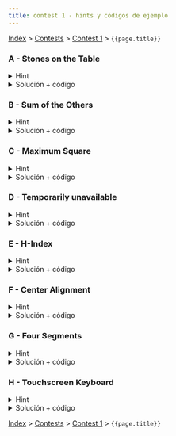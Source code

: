 ```yaml
---
title: contest 1 - hints y códigos de ejemplo
---
```


[Index](../index) > [Contests](../contests) > [Contest 1](../contests#contest-1) > ```{{page.title}}```

### A - Stones on the Table
<details> 
   <summary>Hint</summary>
   Basta recorrer el string y sumar uno a la respuesta cada vez que una letra sea igual a la anterior
</details>
<details>
   <summary>Solución + código</summary>
   Implementar el hint
   
   <a href="https://github.com/BenjaminRubio/CompetitiveProgramming/blob/master/Problems/Codeforces/StonesOnTheTable.py">Código de ejemplo Python</a>
   
   <a href="https://github.com/BenjaminRubio/CompetitiveProgramming/blob/master/Problems/Codeforces/StonesOnTheTable.cpp">Código de ejemplo C++</a>
</details>


### B - Sum of the Others
<details> 
   <summary>Hint</summary>
   Piensen en cuanto debe ser la suma de todo (incluyendo el resultado) si el resultado es igual a la suma
</details>
<details>
   <summary>Solución + código</summary>
   Implementar el hint. Para recibir lineas hasta que se acaben en python pueden usar la libreria sys y un for line in sys.stdin. Por otro lado en C++ pueden usar while (getline(cin, line)) y para separar los números en cada linea pueden usar stringstreams (averiguar).
   
   <a href="https://github.com/BenjaminRubio/CompetitiveProgramming/blob/master/Problems/Kattis/SumOfTheOthers.py">Código de ejemplo Python</a>
   
   <a href="https://github.com/BenjaminRubio/CompetitiveProgramming/blob/master/Problems/Kattis/SumOfTheOthers.cpp">Código de ejemplo C++</a>
</details>

### C - Maximum Square
<details> 
   <summary>Hint</summary>
   Piensen en cómo ayudaría ordenar las tablas de menor a mayor (o viceversa).
</details>
<details>
   <summary>Solución + código</summary>
   Si están ordenadas de menor a mayor y se recorren en ese orden, la primera vez que las tablas que quedan sean menos o igual al valor actual, las tablas que queden serán la respuesta.
   
   <a href="https://github.com/BenjaminRubio/CompetitiveProgramming/blob/master/Problems/Codeforces/MaximumSquare.py">Código de ejemplo Python</a>
   
   <a href="https://github.com/BenjaminRubio/CompetitiveProgramming/blob/master/Problems/Codeforces/MaximumSquare.cpp">Código de ejemplo C++</a>
</details>

### D - Temporarily unavailable
<details> 
   <summary>Hint</summary>
   Podemos chequear si no hay intersección y retornar 0 (basta ver si el comienzo de cobertura esta después del final del recorrido o si el final del radio de cobertura está antes del inicio del recorrido), en otro caso basta sumar el tamaño del principio al comienzo del radio de cobertura y del final del radio de cobertura hasta el final del recorrido (si son positivos).
</details>
<details>
   <summary>Solución + código</summary>
   Implementar el hint.
   
   <a href="https://github.com/BenjaminRubio/CompetitiveProgramming/blob/master/Problems/Codeforces/TemporarilyUnavailable.py">Código de ejemplo Python</a>
   
   <a href="https://github.com/BenjaminRubio/CompetitiveProgramming/blob/master/Problems/Codeforces/TemporarilyUnavailable.cpp">Código de ejemplo C++</a>
</details>

### E - H-Index
<details> 
   <summary>Hint</summary>
   Se debe encontrar el mayor H tal que tenemos al menos H papers con al menos H citas. Para esto piensen cómo facilita el cálculo ordenar las citas de cada paper de mayor a menor. Ojo que no se puede resolver viendo todas las posibilidades de H y chequeando porque no pasa en el tiempo límite.
</details>
<details>
   <summary>Solución + código</summary>
   Dado que lo tenemos ordenado de mayor a menor, para cada posición i en la lista de citas C (de 0 a N - 1) la respuesta será el máximo de calcular min(C[i], i + 1). Esto pues min(C[i], i + 1) representa el mayor número que cumple que hay al menos esa cantidad de papers con al menos esa cantidad de citas para cada posición.
   
   <a href="https://github.com/BenjaminRubio/CompetitiveProgramming/blob/master/Problems/Kattis/H-Index.py">Código de ejemplo Python</a>
   
   <a href="https://github.com/BenjaminRubio/CompetitiveProgramming/blob/master/Problems/Kattis/H-Index.cpp">Código de ejemplo C++</a>
</details>

### F - Center Alignment
<details> 
   <summary>Hint</summary>
   Basta implementar lo descrito en el enunciado. Cuidado con los casos especiales de alineamiento, si hay una cantidad impar de espacio, se da menos espacio a la izquierda primero, la próxima vez con espacios impares a la derecha y así.
</details>
<details>
   <summary>Solución + código</summary>
   Implementar el hint.
   
   <a href="https://github.com/BenjaminRubio/CompetitiveProgramming/blob/master/Problems/Codeforces/CenterAlignement.py">Código de ejemplo Python</a>
   
   <a href="https://github.com/BenjaminRubio/CompetitiveProgramming/blob/master/Problems/Codeforces/CenterAlignement.cpp">Código de ejemplo C++</a>
</details>

### G - Four Segments
<details> 
   <summary>Hint</summary>
   Busque características necesarias y suficientes para determinar que los segmentos entregados forman un rectángulo, por ejemplo, hay exactamente 4 puntos y 4 segmentos, 2 verticales y 2 horizontales.
</details>
<details>
   <summary>Solución + código</summary>
   Implementar el hint.
   
   <a href="https://github.com/BenjaminRubio/CompetitiveProgramming/blob/master/Problems/Codeforces/FourSegments.py">Código de ejemplo Python</a>
   
   <a href="https://github.com/BenjaminRubio/CompetitiveProgramming/blob/master/Problems/Codeforces/FourSegments.cpp">Código de ejemplo C++</a>
</details>

### H - Touchscreen Keyboard
<details> 
   <summary>Hint</summary>
   Podemos asignarles coordenadas de fila y columna a cada letra. Usando esto es fácil obterner la solución calculando distancias y ordenando. Pueden guardar las coordenadas en un diccionario de python o en un map de c++.
</details>
<details>
   <summary>Solución + código</summary>
   Implementar el hint.
   
   <a href="https://github.com/BenjaminRubio/CompetitiveProgramming/blob/master/Problems/Kattis/TouchscreenKeyboard.py">Código de ejemplo Python</a>
   
   <a href="https://github.com/BenjaminRubio/CompetitiveProgramming/blob/master/Problems/Kattis/TouchscreenKeyboard.cpp">Código de ejemplo C++</a>
</details>

<!-- <details> 
  <summary>Hint</summary>   
</details>
<details> 
  <summary>Solución + código</summary>
  <a href="">Código de ejemplo</a>
</details> -->

[Index](../index) > [Contests](../contests) > [Contest 1](../contests#contest-1) > ```{{page.title}}```
